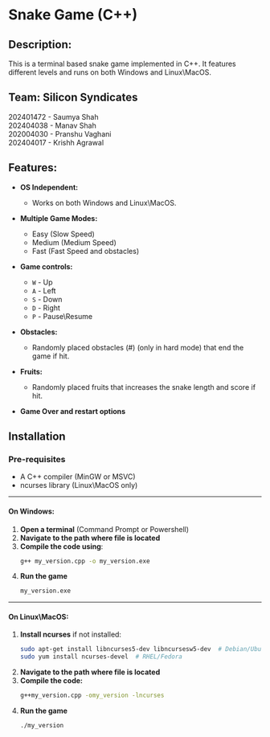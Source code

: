 # Snake Game (C++)

## Description:
This is a terminal based snake game implemented in C++. It features different levels and runs on both Windows and Linux\MacOS. 
<br>

## Team: Silicon Syndicates
202401472 - Saumya Shah <br>
202404038 - Manav Shah  <br>
202004030 - Pranshu Vaghani <br>
202404017 - Krishh Agrawal <br>

## Features:

- **OS Independent:**
    - Works on both Windows and Linux\MacOS.

- **Multiple Game Modes:**
    - Easy (Slow Speed)
    - Medium (Medium Speed)
    - Fast (Fast Speed and obstacles)

- **Game controls:**
    - `W` - Up
    - `A` - Left
    - `S` - Down
    - `D` - Right
    - `P` - Pause\Resume

- **Obstacles:**
    - Randomly placed obstacles (#) (only in hard mode) that end the game if hit.

- **Fruits:**
    - Randomly placed fruits that increases the snake length and score if hit.

- **Game Over and restart options**    

## Installation

### Pre-requisites
- A C++ compiler (MinGW or MSVC)
- ncurses library (Linux\MacOS only)

<hr>

#### On Windows:
1. **Open a terminal** (Command Prompt or Powershell)
2. **Navigate to the path where file is located**
3. **Compile the code using**:<br>
    ```sh 
    g++ my_version.cpp -o my_version.exe
4. **Run the game**
    ```sh
    my_version.exe    

<hr>

#### On Linux\MacOS:
1. **Install ncurses** if not installed:
    ```sh
    sudo apt-get install libncurses5-dev libncursesw5-dev  # Debian/Ubuntu
    sudo yum install ncurses-devel  # RHEL/Fedora    
2. **Navigate to the path where file is located**
3. **Compile the code:**
    ```sh
    g++my_version.cpp -omy_version -lncurses
4. **Run the game**
    ```sh
    ./my_version
   
